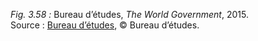 *Fig. 3.58 :* Bureau d’études, *The World Government*, 2015.  
Source : [Bureau d’études](https://bureaudetudes.org/category/gouvernement-mondial/), © Bureau d’études.